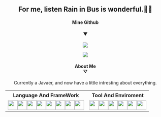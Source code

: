 <div align="center">
    <h2>For me, listen Rain in Bus is wonderful.🚴‍♂️</h2>
    <h4>Mine Github</h4>
    <h4>▼</h4>
    <img src="https://github-readme-stats.vercel.app/api?username=Rain-Bus&show_icons=true&count_private=true"/>
    <p></p>
    <img src="https://github-readme-stats.vercel.app/api/top-langs/?username=Rain-Bus&hide=html&layout=compact"/>
    <h4>
        About Me<br>
        ▽
    </h4>
    <p>
       Currently a Javaer, and now have a little intresting about everything.
    </p>
    <table>
        <tr>
            <th align="center">Language And FrameWork</th>
            <th align="center">Tool And Enviroment </th>
        </tr>
        <tr>
            <td align="center">
                <img width=30 src="https://cdn.jsdelivr.net/npm/simple-icons@latest/icons/java.svg"><img width=30 src="https://cdn.jsdelivr.net/npm/simple-icons@latest/icons/spring.svg"><img width=30 src="https://cdn.jsdelivr.net/npm/simple-icons@latest/icons/springboot.svg"><img width=30 src="https://cdn.jsdelivr.net/npm/simple-icons@latest/icons/go.svg"><img width=30 src="https://cdn.jsdelivr.net/npm/simple-icons@latest/icons/typescript.svg"><img width=30 src="https://cdn.jsdelivr.net/npm/simple-icons@latest/icons/vuedotjs.svg"><img width=30 src="https://cdn.jsdelivr.net/npm/simple-icons@latest/icons/python.svg"><img width=30 src="https://cdn.jsdelivr.net/npm/simple-icons@latest/icons/flutter.svg">
            </td>
            <td align="center">
                <img width=30 src="https://cdn.jsdelivr.net/npm/simple-icons@latest/icons/jetbrains.svg"><img width=30 src="https://cdn.jsdelivr.net/npm/simple-icons@latest/icons/neovim.svg"><img width=30 src="https://cdn.jsdelivr.net/npm/simple-icons@latest/icons/visualstudiocode.svg"><img width=30 src="https://cdn.jsdelivr.net/npm/simple-icons@latest/icons/archlinux.svg"><img width=30 src="https://cdn.jsdelivr.net/npm/simple-icons@latest/icons/windows.svg"><img width=30 src="https://cdn.jsdelivr.net/npm/simple-icons@latest/icons/raspberrypi.svg">
            </td>
        </tr>
    </table>
</div>
